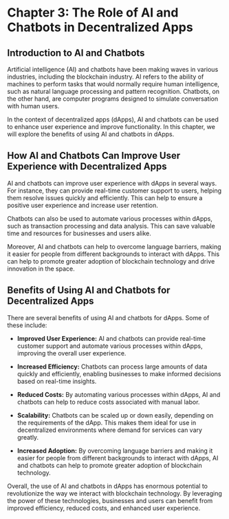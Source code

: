 Chapter 3: The Role of AI and Chatbots in Decentralized Apps
============================================================

Introduction to AI and Chatbots
-------------------------------

Artificial intelligence (AI) and chatbots have been making waves in various industries, including the blockchain industry. AI refers to the ability of machines to perform tasks that would normally require human intelligence, such as natural language processing and pattern recognition. Chatbots, on the other hand, are computer programs designed to simulate conversation with human users.

In the context of decentralized apps (dApps), AI and chatbots can be used to enhance user experience and improve functionality. In this chapter, we will explore the benefits of using AI and chatbots in dApps.

How AI and Chatbots Can Improve User Experience with Decentralized Apps
-----------------------------------------------------------------------

AI and chatbots can improve user experience with dApps in several ways. For instance, they can provide real-time customer support to users, helping them resolve issues quickly and efficiently. This can help to ensure a positive user experience and increase user retention.

Chatbots can also be used to automate various processes within dApps, such as transaction processing and data analysis. This can save valuable time and resources for businesses and users alike.

Moreover, AI and chatbots can help to overcome language barriers, making it easier for people from different backgrounds to interact with dApps. This can help to promote greater adoption of blockchain technology and drive innovation in the space.

Benefits of Using AI and Chatbots for Decentralized Apps
--------------------------------------------------------

There are several benefits of using AI and chatbots for dApps. Some of these include:

* **Improved User Experience:** AI and chatbots can provide real-time customer support and automate various processes within dApps, improving the overall user experience.

* **Increased Efficiency:** Chatbots can process large amounts of data quickly and efficiently, enabling businesses to make informed decisions based on real-time insights.

* **Reduced Costs:** By automating various processes within dApps, AI and chatbots can help to reduce costs associated with manual labor.

* **Scalability:** Chatbots can be scaled up or down easily, depending on the requirements of the dApp. This makes them ideal for use in decentralized environments where demand for services can vary greatly.

* **Increased Adoption:** By overcoming language barriers and making it easier for people from different backgrounds to interact with dApps, AI and chatbots can help to promote greater adoption of blockchain technology.

Overall, the use of AI and chatbots in dApps has enormous potential to revolutionize the way we interact with blockchain technology. By leveraging the power of these technologies, businesses and users can benefit from improved efficiency, reduced costs, and enhanced user experience.
